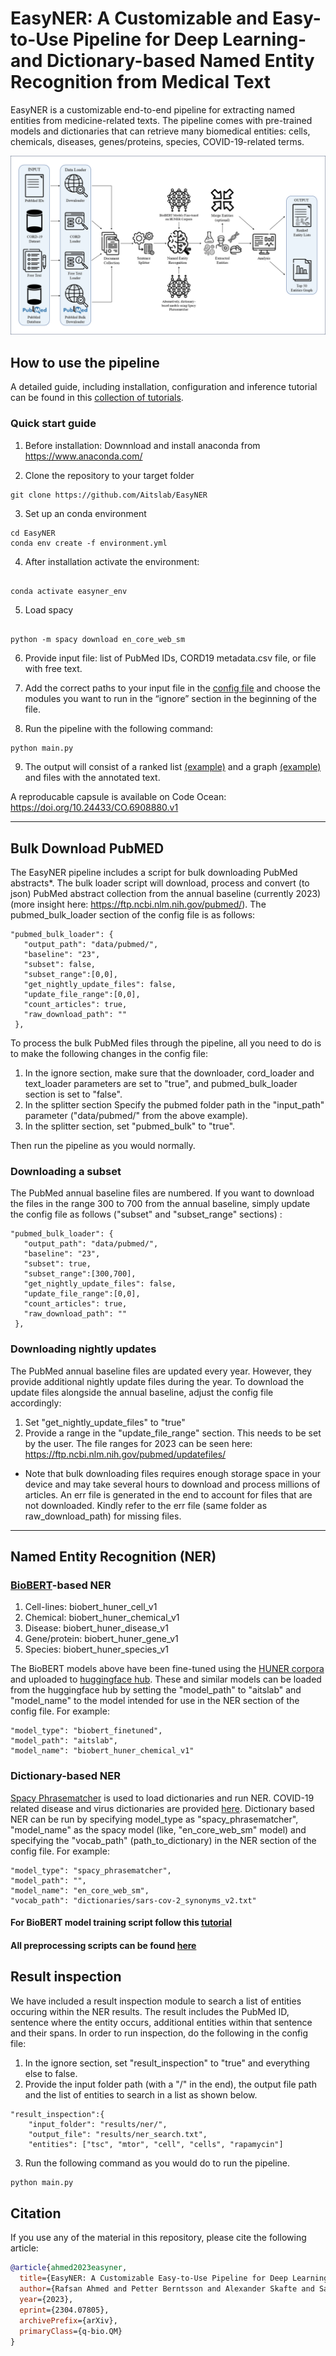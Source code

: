 # EasyNER: A Customizable and Easy-to-Use Pipeline for Deep Learning- and Dictionary-based Named Entity Recognition from Medical Text

EasyNER is a customizable end-to-end pipeline for extracting named entities from medicine-related texts. The pipeline comes with pre-trained models and dictionaries that can retrieve many biomedical entities: cells, chemicals, diseases, genes/proteins, species, COVID-19-related terms.  

![](tutorials/imgs/pipeline3.png)

## How to use the pipeline

A detailed guide, including installation, configuration and inference tutorial can be found in this [collection of tutorials](tutorials/Tutorial-pipeline.md).

### Quick start guide

1. Before installation: Downnload and install anaconda from https://www.anaconda.com/


2. Clone the repository to your target folder


```console
git clone https://github.com/Aitslab/EasyNER

```

3. Set up an conda environment

```console
cd EasyNER
conda env create -f environment.yml
```


4. After installation activate the environment:
```console

conda activate easyner_env

```


5. Load spacy

```console

python -m spacy download en_core_web_sm
```


6. Provide input file: list of PubMed IDs, CORD19 metadata.csv file, or file with free text.


7. Add the correct paths to your input file in the [config file](config.json) and choose the modules you want to run in the “ignore” section in the beginning of the file. 


8. Run the pipeline with the following command:

```python
python main.py
```

9. The output will consist of a ranked list [(example)](results/sample_output/analysis_mtorandtsc1_chemical/mtorandtsc1_result_chemical.tsv) and a graph [(example)](results/sample_output/analysis_mtorandtsc1_chemical/mtorandtsc1_chemical_top_50.png) and files with the annotated text.


A reproducable capsule is available on Code Ocean: https://doi.org/10.24433/CO.6908880.v1


___

## Bulk Download PubMED

The EasyNER pipeline includes a script for bulk downloading PubMed abstracts*. The bulk loader script will download, process and convert (to json) PubMed abstract collection from the annual baseline (currently 2023) (more insight here: https://ftp.ncbi.nlm.nih.gov/pubmed/). The pubmed_bulk_loader section of the config file is as follows:

 ```
 "pubmed_bulk_loader": {
    "output_path": "data/pubmed/",
    "baseline": "23",
    "subset": false,
    "subset_range":[0,0],
    "get_nightly_update_files": false,
    "update_file_range":[0,0],
    "count_articles": true,
    "raw_download_path": ""
  },
 ```

To process the bulk PubMed files through the pipeline, all you need to do is to make the following changes in the config file:

1. In the ignore section, make sure that the downloader, cord_loader and text_loader parameters are set to "true", and pubmed_bulk_loader section is set to "false".
2. In the splitter section Specify the pubmed folder path in the "input_path" parameter ("data/pubmed/" from the above example).
3. In the splitter section, set "pubmed_bulk" to "true".

Then run the pipeline as you would normally.


### Downloading a subset

The PubMed annual baseline files are numbered. If you want to download the files in the range 300 to 700 from the annual baseline, simply update the config file as follows ("subset" and "subset_range" sections) :

 ```
 "pubmed_bulk_loader": {
    "output_path": "data/pubmed/",
    "baseline": "23",
    "subset": true,
    "subset_range":[300,700],
    "get_nightly_update_files": false,
    "update_file_range":[0,0],
    "count_articles": true,
    "raw_download_path": ""
  },
 ```

### Downloading nightly updates

The PubMed annual baseline files are updated every year. However, they provide additional nightly update files during the year. To download the update files alongside the annual baseline, adjust the config file accordingly:

 1. Set "get_nightly_update_files" to "true"
 2. Provide a range in the "update_file_range" section. This needs to be set by the user. The file ranges for 2023 can be seen here: https://ftp.ncbi.nlm.nih.gov/pubmed/updatefiles/

* Note that bulk downloading files requires enough storage space in your device and may take several hours to download and process millions of articles. An err file is generated in the end to account for files that are not downloaded. Kindly refer to the err file (same folder as raw_download_path) for missing files.
 ____

## Named Entity Recognition (NER) 

### [BioBERT](https://github.com/dmis-lab/biobert-pytorch)-based NER

1. Cell-lines: biobert_huner_cell_v1 
2. Chemical: biobert_huner_chemical_v1
3. Disease: biobert_huner_disease_v1
4. Gene/protein: biobert_huner_gene_v1
5. Species: biobert_huner_species_v1

The BioBERT models above have been fine-tuned using the [HUNER corpora](https://github.com/hu-ner/huner) and uploaded to [huggingface hub](https://huggingface.co/aitslab). These and similar models can be loaded from the huggingface hub by setting the "model_path" to "aitslab" and "model_name" to the model intended for use in the NER section of the config file. For example:

```console
"model_type": "biobert_finetuned",
"model_path": "aitslab",
"model_name": "biobert_huner_chemical_v1"
```

### Dictionary-based NER

[Spacy Phrasematcher](https://spacy.io/api/phrasematcher) is used to load dictionaries and run NER. COVID-19 related disease and virus dictionaries are provided [here](dictionaries/). 
Dictionary based NER can be run by specifying model_type as "spacy_phrasematcher", "model_name" as the spacy model (like, "en_core_web_sm" model) and specifying the "vocab_path" (path_to_dictionary) in the NER section of the config file. For example:

```console
"model_type": "spacy_phrasematcher",
"model_path": "",
"model_name": "en_core_web_sm",
"vocab_path": "dictionaries/sars-cov-2_synonyms_v2.txt"
```

#### For BioBERT model training script follow this [tutorial](tutorials/Tutorial-BioBERT_model_training.ipynb)
#### All preprocessing scripts can be found [here](supplementary/preprocessing_scripts/)


## Result inspection

We have included a result inspection module to search a list of entities occuring within the NER results. The result includes the PubMed ID, sentence where the entity occurs, additional entities within that sentence and their spans. In order to run inspection, do the following in the config file:

1. In the ignore section, set "result_inspection" to "true" and everything else to false.
2. Provide the input folder path (with a "/" in the end), the output file path and the list of entities to search in a list as shown below.
```console
"result_inspection":{
    "input_folder": "results/ner/",
    "output_file": "results/ner_search.txt",
    "entities": ["tsc", "mtor", "cell", "cells", "rapamycin"]
```

3. Run the following command as you would do to run the pipeline.
```python
python main.py
```

## Citation
If you use any of the material in this repository, please cite the following article:

```bibtex
@article{ahmed2023easyner,
  title={EasyNER: A Customizable Easy-to-Use Pipeline for Deep Learning- and Dictionary-based Named Entity Recognition from Medical Text},
  author={Rafsan Ahmed and Petter Berntsson and Alexander Skafte and Salma Kazemi Rashed and Marcus Klang and Adam Barvesten and Ola Olde and William Lindholm and Antton Lamarca Arrizabalaga and Pierre Nugues and Sonja Aits},
  year={2023},
  eprint={2304.07805},
  archivePrefix={arXiv},
  primaryClass={q-bio.QM}
}
```
